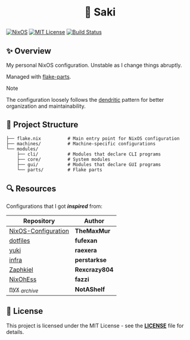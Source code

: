 # <p align="center"> 🎉 Saki </p>

[![NixOS](https://img.shields.io/badge/NixOS-Configuration-5277C3.svg?logo=nixos&logoColor=white)](https://nixos.org/)
[![MIT License](https://img.shields.io/badge/License-MIT-blue.svg)](LICENSE)
[![Build Status](https://img.shields.io/github/actions/workflow/status/HeartBlin/Saki/verify.yaml?branch=master&logo=github)](https://github.com/HeartBlin/Saki/actions/workflows/verify.yaml)

## ✨ Overview

My personal NixOS configuration. Unstable as I change things abruptly.

Managed with [flake-parts](https://github.com/hercules-ci/flake-parts).

> [!NOTE]
> The configuration loosely follows the [dendritic](https://github.com/mightyiam/dendritic) pattern for better organization and maintainability.

## 📂 Project Structure

```
├── flake.nix          # Main entry point for NixOS configuration
├── machines/          # Machine-specific configurations
└── modules/
    ├── cli/           # Modules that declare CLI programs
    ├── core/          # System modules
    ├── gui/           # Modules that declare GUI programs
    └── parts/         # Flake parts
```

## 🔍 Resources

Configurations that I got <b><i>inspired</i></b> from:

| Repository | Author |
|------------|--------|
| [NixOS-Configuration](https://github.com/TheMaxMur/NixOS-Configuration) | <b>TheMaxMur</b> |
| [dotfiles](https://github.com/fufexan/dotfiles) | <b>fufexan</b> |
| [yuki](https://github.com/raexera/yuki) | <b>raexera</b> |
| [infra](https://github.com/perstarkse/infra) | <b>perstarkse</b> |
| [Zaphkiel](https://github.com/Rexcrazy804/Zaphkiel) | <b>Rexcrazy804</b> |
| [NixOhEss](https://gitlab.com/fazzi/nixohess) | <b>fazzi</b> |
| [nyx](https://github.com/NotAShelf/nyx) <sub><i>archive</i></sub>  | <b>NotAShelf</b> |

## 📄 License

This project is licensed under the MIT License - see the <b>[LICENSE](LICENSE)</b> file for details.
